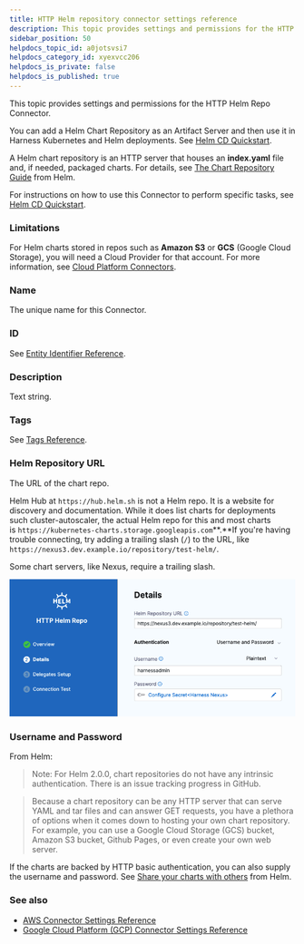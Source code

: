 ```yaml
---
title: HTTP Helm repository connector settings reference
description: This topic provides settings and permissions for the HTTP Helm Repo Connector.
sidebar_position: 50
helpdocs_topic_id: a0jotsvsi7
helpdocs_category_id: xyexvcc206
helpdocs_is_private: false
helpdocs_is_published: true
---
```


This topic provides settings and permissions for the HTTP Helm Repo Connector.

You can add a Helm Chart Repository as an Artifact Server and then use it in Harness Kubernetes and Helm deployments. See [Helm CD Quickstart](/docs/continuous-delivery/deploy-srv-diff-platforms/helm/helm-cd-quickstart).

A Helm chart repository is an HTTP server that houses an **index.yaml** file and, if needed, packaged charts. For details, see [The Chart Repository Guide](https://helm.sh/docs/topics/chart_repository/) from Helm.

For instructions on how to use this Connector to perform specific tasks, see [Helm CD Quickstart](/docs/continuous-delivery/deploy-srv-diff-platforms/helm/helm-cd-quickstart).


### Limitations

For Helm charts stored in repos such as **Amazon S3** or **GCS** (Google Cloud Storage), you will need a Cloud Provider for that account. For more information, see [Cloud Platform Connectors](/docs/category/cloud-providers).

### Name

The unique name for this Connector.

### ID

See [Entity Identifier Reference](../../../references/entity-identifier-reference.md).

### Description

Text string.

### Tags

See [Tags Reference](../../../references/tags-reference.md).

### Helm Repository URL

The URL of the chart repo.

Helm Hub at `https://hub.helm.sh` is not a Helm repo. It is a website for discovery and documentation. While it does list charts for deployments such cluster-autoscaler, the actual Helm repo for this and most charts is `https://kubernetes-charts.storage.googleapis.com`**.**If you're having trouble connecting, try adding a trailing slash (`/`) to the URL, like `https://nexus3.dev.example.io/repository/test-helm/`.

Some chart servers, like Nexus, require a trailing slash. 

![](./static/http-helm-repo-connector-settings-reference-02.png)
### Username and Password

From Helm:


> Note: For Helm 2.0.0, chart repositories do not have any intrinsic authentication. There is an issue tracking progress in GitHub.


> Because a chart repository can be any HTTP server that can serve YAML and tar files and can answer GET requests, you have a plethora of options when it comes down to hosting your own chart repository. For example, you can use a Google Cloud Storage (GCS) bucket, Amazon S3 bucket, Github Pages, or even create your own web server.

If the charts are backed by HTTP basic authentication, you can also supply the username and password. See [Share your charts with others](https://helm.sh/docs/topics/chart_repository/#share-your-charts-with-others) from Helm.

### See also

* [AWS Connector Settings Reference](../../Cloud-providers/ref-cloud-providers/aws-connector-settings-reference.md)
* [Google Cloud Platform (GCP) Connector Settings Reference](../../Cloud-providers/ref-cloud-providers/gcs-connector-settings-reference.md)


